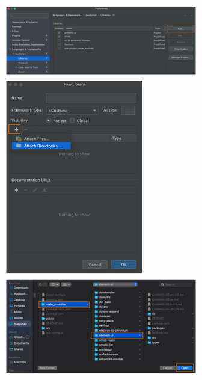 ![image-20220620182659397](img/Intellij%20IDEA%20%E4%B8%8D%E8%83%BD%E8%87%AA%E5%8A%A8%E6%8F%90%E7%A4%BA%20element-ui%20%E7%9B%B8%E5%85%B3%E6%A0%87%E7%AD%BE%E7%BB%84%E4%BB%B6%E9%97%AE%E9%A2%98%E7%9A%84%E8%A7%A3%E5%86%B3/image-20220620182659397.png)

<img src="img/Intellij%20IDEA%20%E4%B8%8D%E8%83%BD%E8%87%AA%E5%8A%A8%E6%8F%90%E7%A4%BA%20element-ui%20%E7%9B%B8%E5%85%B3%E6%A0%87%E7%AD%BE%E7%BB%84%E4%BB%B6%E9%97%AE%E9%A2%98%E7%9A%84%E8%A7%A3%E5%86%B3/image-20220620182726208.png" alt="image-20220620182726208" style="zoom:50%;" />

![image-20220620182823627](img/Intellij%20IDEA%20%E4%B8%8D%E8%83%BD%E8%87%AA%E5%8A%A8%E6%8F%90%E7%A4%BA%20element-ui%20%E7%9B%B8%E5%85%B3%E6%A0%87%E7%AD%BE%E7%BB%84%E4%BB%B6%E9%97%AE%E9%A2%98%E7%9A%84%E8%A7%A3%E5%86%B3/image-20220620182823627.png)